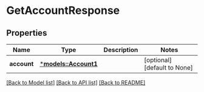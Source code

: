 # GetAccountResponse

## Properties
Name | Type | Description | Notes
------------ | ------------- | ------------- | -------------
**account** | [***models::Account1**](Account1.md) |  | [optional] [default to None]

[[Back to Model list]](../README.md#documentation-for-models) [[Back to API list]](../README.md#documentation-for-api-endpoints) [[Back to README]](../README.md)


